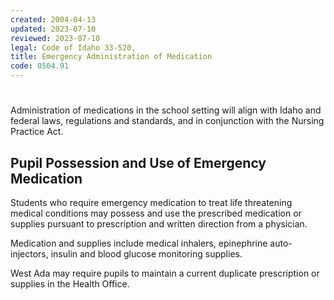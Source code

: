 ```yaml
---
created: 2004-04-13
updated: 2023-07-10
reviewed: 2023-07-10
legal: Code of Idaho 33-520,
title: Emergency Administration of Medication
code: 0504.91
---
```


#  

Administration of medications in the school setting will align with Idaho and federal laws, regulations and standards, and in conjunction with the Nursing Practice Act.

## Pupil Possession and Use of Emergency Medication
Students who require emergency medication to treat life threatening medical conditions may possess and use the prescribed medication or supplies pursuant to prescription and written direction from a physician.

Medication and supplies include medical inhalers, epinephrine auto-injectors, insulin and blood glucose monitoring supplies.

West Ada may require pupils to maintain a current duplicate prescription or supplies in the Health Office.
